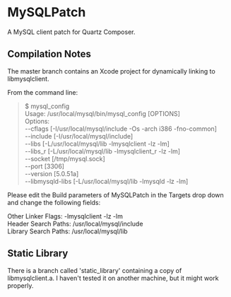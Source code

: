 # MySQLPatch #

A MySQL client patch for Quartz Composer.

## Compilation Notes ##

The master branch contains an Xcode project for dynamically linking to libmysqlclient.

From the command line:

> $ mysql_config  
> Usage: /usr/local/mysql/bin/mysql_config [OPTIONS]  
> Options:  
>  --cflags         [-I/usr/local/mysql/include -Os -arch i386 -fno-common]  
>  --include        [-I/usr/local/mysql/include]  
>  --libs           [-L/usr/local/mysql/lib -lmysqlclient -lz -lm]  
>  --libs_r         [-L/usr/local/mysql/lib -lmysqlclient_r -lz -lm]  
>  --socket         [/tmp/mysql.sock]  
>  --port           [3306]  
>  --version        [5.0.51a]  
>  --libmysqld-libs [-L/usr/local/mysql/lib -lmysqld -lz -lm]  

Please edit the Build parameters of MySQLPatch in the Targets drop down and change the following fields:

Other Linker Flags: -lmysqlclient -lz -lm  
Header Search Paths: /usr/local/mysql/include  
Library Search Paths: /usr/local/mysql/lib  

## Static Library ##

There is a branch called 'static_library' containing a copy of libmysqlclient.a. I haven't tested it on another machine, but it might work properly.